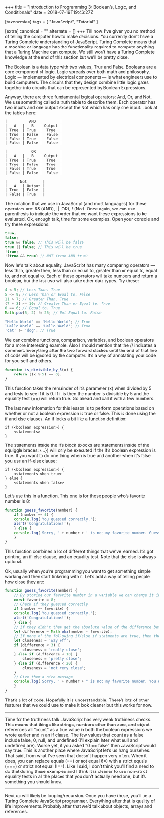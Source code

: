 +++
title = "Introduction to Programming 3: Boolean’s, Logic, and Conditionals"
date = 2018-07-19T19:46:27Z

[taxonomies]
tags = [
	"JavaScript",
	"Tutorial"
]

[extra]
canonical = ""
alternate = []
+++
Till now, I’ve given you no method of telling the computer how to make decisions. You currently don’t have a Turing Complete understanding of JavaScript. Turing Complete means that a machine or language has the functionality required to compute anything that a Turing Machine can compute. We still won’t have a Turing Complete knowledge at the end of this section but we’ll be pretty close.

The Boolean is a data type with two values, True and False. Boolean’s are a core component of logic. Logic spreads over both math and philosophy. Logic — implemented by electrical components — is what engineers use to build computers. The circuits that they design combine little logic gates together into circuits that can be represented by Boolean Expressions.

Anyway, there are three fundamental logical operators: And, Or, and Not. We use something called a truth table to describe them. Each operator has two inputs and one output except the Not which has only one input. Look at the tables here:
```
|          AND           |
|   A   |   B   | Output |
| True  | True  |  True  |
| True  | False |  False |
| False | True  |  False |
| False | False |  False |

|           OR           |
|   A   |   B   | Output |
| True  | True  |  True  |
| True  | False |  True  |
| False | True  |  True  |
| False | False |  False |

|      Not       |
|   A   | Output |
| True  | False  |
| False | True   |
```

The notation that we use in JavaScript (and most languages) for these operators are: && (AND), || (OR), ! (Not). Once again, we can use parenthesis to indicate the order that we want these expressions to be evaluated. Ok, enough talk, time for some examples. Open your console and try these expressions:
```javascript
true;
false;
true && false; // This will be false
true || false; // This will be true
!true;
!(true && true) // NOT (true AND true)
```

Now let’s talk about equality. JavaScript has many comparing operators — less than, greater then, less than or equal to, greater than or equal to, equal to, and not equal to. Each of these operators will take numbers and return a boolean, but the last two will also take other data types. Try these:
```javascript
4 < 5; // Less Than. True
5 <= 9; // Less Than or Equal to. False
11 > 7; // Greater Than. True
(7 + 3) >= 10; // Greater Than or Equal to. True
6 == 6; // Equal to. True
Math.pow(5, 2) != 25; // Not Equal to. False

"Hello World" == 'Hello World'; // True
`Hello World` == 'Hello World'; // True
'cat' != 'dog'; // True
```

We can combine functions, comparison, variables, and boolean operators for a more interesting example. Also I should mention that the // indicates a comment. Everything after the two forward slashes until the end of that line of code will be ignored by the computer. It’s a way of annotating your code for yourself and others.

```javascript
function is_divisible_by_5(x) {
	return ((x % 5) == 0);
}
```

This function takes the remainder of it’s parameter (x) when divided by 5 and tests to see if it is 0. If it is then the number is divisible by 5 and the equality test (==) will return true. Go ahead and call it with a few numbers.

The last new information for this lesson is to perform operations based on whether or not a boolean expression is true or false. This is done using the if and else clauses. An if looks a bit like a function definition:

```
if (<boolean expression>) {
	<statements>
}
```

The statements inside the if’s block (blocks are statements inside of the squiggle braces: {…}) will only be executed if the if’s boolean expression is true. If you want to do one thing when is true and another when it’s false you use an if-else clause:

```
if (<boolean expression>) {
	<statements when true>
} else {
	<statements when false>
}
```

Let’s use this in a function. This one is for those people who’s favorite number is 8:

```javascript
function guess_favorite(number) {
	if (number == 8) {
	console.log('You guessed correctly.');
	alert('Congratulations!');
	} else {
	console.log('Sorry, ' + number + ' is not my favorite number. Guess again.');
	}
}
```

This function combines a lot of different things that we’ve learned. It’s got printing, an if-else clause, and an equality test. Note that the else is always optional.

Ok, usually when you’re programming you want to get something simple working and then start tinkering with it. Let’s add a way of telling people how close they are:

```javascript
function guess_favorite(number) {
	// By storing our favorite number in a variable we can change it in all the places quite easily... If that were to ever happen.
	const favorite = 8;
	// Check if they guessed correctly
	if (number == favorite) {
	console.log('You guessed correctly.');
	alert('Congratulations!');
	} else {
	// If they didn't then get the absolute value of the difference between their guess and our favorite
	let difference = Math.abs(number - favorite);
	// If none of the following if/else if statments are true, then the default will be way off.
	let closeness = 'way off';
	if (difference < 3) {
		closeness = 'really close';
	} else if (difference < 10) {
		closeness = 'pretty close';
	} else if (difference < 20) {
		closeness = 'not very close';
	}
	// Give them a nice message
	console.log('Sorry, ' + number + " is not my favorite number. You were " + closeness + ". Guess again.");
	}
}
```

That’s a lot of code. Hopefully it is understandable. There’s lots of other features that we could use to make it look cleaner but this works for now.

***

Time for the truthiness talk. JavaScript has very weak truthiness checks. This means that things like strings, numbers other than zero, and object references all “count” as a true value in both the boolean expressions we wrote earlier and in an if clause. The few values that count as a false include false, 0, null, and undefined (I’ll explain later what null and undefined are). Worse yet, if you asked “0 == false” then JavaScript would say true. This is another place where JavaScript let’s us hang ourselves. That said, from what I’ve seen that doesn’t happen very often. When it does, you can replace equals (==) or not equal (!=) with a strict equals (===) or strict not equal (!==). Like I said, I don’t think you’ll find a need to do that during these examples and I think it is cleaner to use non-strict equality tests in all the places that you don’t actually need one, but it’s something you should know.

***

Next up will likely be looping/recursion. Once you have those, you’ll be a Turing Complete JavaScript programmer. Everything after that is quality of life improvements. Probably after that we’d talk about objects, arrays and references.
